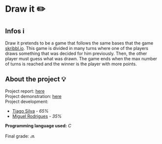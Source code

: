 # Draw it :pencil2:
## Infos :information_source:
Draw it pretends to be a game that follows the same bases that the game <a href="https://skribbl.io/">skribbl.io</a>. This game is divided in many turns where one of the players draws something that was
decided for him previously. Then, the other player must guess what was drawn. The game ends when the max number of turns is reached and the winner is the player with more points.

## About the project :bulb:
Project report: <a href="https://github.com/TiagoCaldaSilva/FEUP-LCOM/blob/master/Pr%C3%A1ticas/proj/doc/lcom_proj.pdf">here</a><br>
Project demonstration: <a href="https://github.com/TiagoCaldaSilva/FEUP-LCOM/blob/master/Pr%C3%A1ticas/proj/doc/Projeto%20LCOM%20-%20DRAW%20IT%20(1080).mp4">here</a><br>
Project development:
<ul>
  <li><a href="https://github.com/TiagoCaldaSilva">Tiago Silva</a> - <em>65%</em></li>
  <li><a href="https://github.com/mikRodrigues">Miguel Rodrigues</a> - <em>35%</em></li>
</ul>

<strong>Programming language used:</strong> <em>C</em>
<br><br>
Final grade: <em>:soon:</em>
